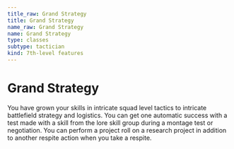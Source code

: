 ```yaml
---
title_raw: Grand Strategy
title: Grand Strategy
name_raw: Grand Strategy
name: Grand Strategy
type: classes
subtype: tactician
kind: 7th-level features
---
```


# Grand Strategy

You have grown your skills in intricate squad level tactics to intricate battlefield strategy and logistics. You can get one automatic success with a test made with a skill from the lore skill group during a montage test or negotiation. You can perform a project roll on a research project in addition to another respite action when you take a respite.
